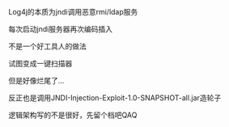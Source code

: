 Log4j的本质为jndi调用恶意rmi/ldap服务

每次启动jndi服务器再次编码插入

不是一个好工具人的做法

试图变成一键扫描器

但是好像烂尾了...

反正也是调用JNDI-Injection-Exploit-1.0-SNAPSHOT-all.jar造轮子

逻辑架构写的不是很好，先留个档吧QAQ